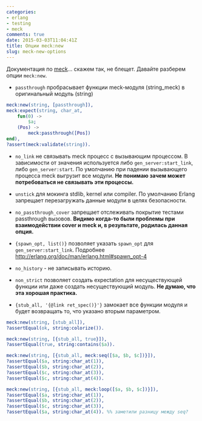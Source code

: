 ```yaml
---
categories:
- erlang
- testing
- meck
comments: true
date: 2015-03-03T11:04:41Z
title: Опции meck:new
slug: meck-new-options
---
```


Документация по [meck](https://github.com/eproxus/meck)... скажем так, не блещет. Давайте разберем опции `meck:new`.

<!--more-->

* `passthrough` пробрасывает функции meck-модуля (string_meck) в оригинальный модуль (string)

```erlang
meck:new(string, [passthrough]),
meck:expect(string, char_at,
    fun(0) ->
        $a;
    (Pos) ->
        meck:passthrough([Pos])
end),
?assert(meck:validate(string)).
```

* `no_link` не связывать meck процесс с вызывающим процессом. В зависимости от значения используется либо `gen_server:start_link`, либо `gen_server:start`. По умолчанию при падении вызывающего процесса meck выгрузит все модули. **Не понимаю зачем может потребоваться не связывать эти процессы.**

* `unstick` для мокинга stdlib, kernel или compiler. По умолчанию Erlang запрещает перезагружать данные модули в целях безопасности.

* `no_passthrough_cover` запрещает отслеживать покрытие тестами passthrough вызовов. **Видимо когда-то были проблемы при взаимодействии cover и meck и, в результате, родилась данная опция.**

* `{spawn_opt, list()}` позволяет указать `spawn_opt` для `gen_server:start_link`. Подробнее http://erlang.org/doc/man/erlang.html#spawn_opt-4

* `no_history` - не записывать историю.

* `non_strict` позволяет создать expectation для несуществующей функции или даже создать несуществующий модуль. **Не думаю, что эта хорошая практика.**

* `{stub_all, '{@link ret_spec()}'}` замокает все функции модуля и будет возвращать то, что указано вторым параметром.

```erlang
meck:new(string, [stub_all]),
?assertEqual(ok, string:colorize()).

meck:new(string, [{stub_all, true}]),
?assertEqual(true, string:contains($a)).

meck:new(string, [{stub_all, meck:seq([$a, $b, $c])}]),
?assertEqual($a, string:char_at(1)),
?assertEqual($b, string:char_at(2)),
?assertEqual($c, string:char_at(3)),
?assertEqual($c, string:char_at(4)).

meck:new(string, [{stub_all, meck:loop([$a, $b, $c])}]),
?assertEqual($a, string:char_at(1)),
?assertEqual($b, string:char_at(2)),
?assertEqual($c, string:char_at(3)),
?assertEqual($a, string:char_at(4)). %% заметили разницу между seq?
```
